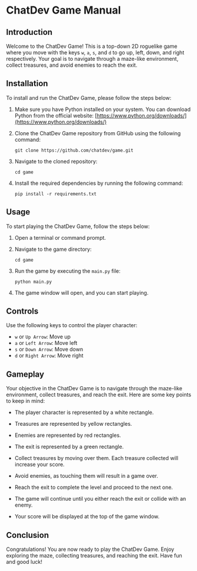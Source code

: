 # ChatDev Game Manual

## Introduction

Welcome to the ChatDev Game! This is a top-down 2D roguelike game where you move with the keys `w`, `a`, `s`, and `d` to go up, left, down, and right respectively. Your goal is to navigate through a maze-like environment, collect treasures, and avoid enemies to reach the exit.

## Installation

To install and run the ChatDev Game, please follow the steps below:

1. Make sure you have Python installed on your system. You can download Python from the official website: [https://www.python.org/downloads/](https://www.python.org/downloads/)

2. Clone the ChatDev Game repository from GitHub using the following command:

   ```
   git clone https://github.com/chatdev/game.git
   ```

3. Navigate to the cloned repository:

   ```
   cd game
   ```

4. Install the required dependencies by running the following command:

   ```
   pip install -r requirements.txt
   ```

## Usage

To start playing the ChatDev Game, follow the steps below:

1. Open a terminal or command prompt.

2. Navigate to the game directory:

   ```
   cd game
   ```

3. Run the game by executing the `main.py` file:

   ```
   python main.py
   ```

4. The game window will open, and you can start playing.

## Controls

Use the following keys to control the player character:

- `w` or `Up Arrow`: Move up
- `a` or `Left Arrow`: Move left
- `s` or `Down Arrow`: Move down
- `d` or `Right Arrow`: Move right

## Gameplay

Your objective in the ChatDev Game is to navigate through the maze-like environment, collect treasures, and reach the exit. Here are some key points to keep in mind:

- The player character is represented by a white rectangle.
- Treasures are represented by yellow rectangles.
- Enemies are represented by red rectangles.
- The exit is represented by a green rectangle.

- Collect treasures by moving over them. Each treasure collected will increase your score.
- Avoid enemies, as touching them will result in a game over.
- Reach the exit to complete the level and proceed to the next one.

- The game will continue until you either reach the exit or collide with an enemy.
- Your score will be displayed at the top of the game window.

## Conclusion

Congratulations! You are now ready to play the ChatDev Game. Enjoy exploring the maze, collecting treasures, and reaching the exit. Have fun and good luck!
